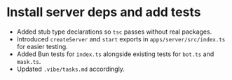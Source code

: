 # Install server deps and add tests

- Added stub type declarations so `tsc` passes without real packages.
- Introduced `createServer` and `start` exports in `apps/server/src/index.ts` for easier testing.
- Added Bun tests for `index.ts` alongside existing tests for `bot.ts` and `mask.ts`.
- Updated `.vibe/tasks.md` accordingly.
